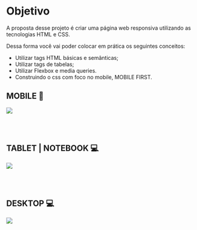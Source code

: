 # Objetivo

A proposta desse projeto é criar uma página web responsiva utilizando as tecnologias HTML e CSS.

Dessa forma você vai poder colocar em prática os seguintes conceitos:

  - Utilizar tags HTML básicas e semânticas;
  - Utilizar tags de tabelas;
  - Utilizar Flexbox e media queries.
  - Construindo o css com foco no mobile, MOBILE FIRST.
  
## MOBILE :iphone:
![](assets/gif/index-mobile.gif)

</br></br>

## TABLET | NOTEBOOK 💻
![](assets/gif/index-tablet.gif)

</br></br>

## DESKTOP :computer:
![](assets/gif/index-desktop.gif)